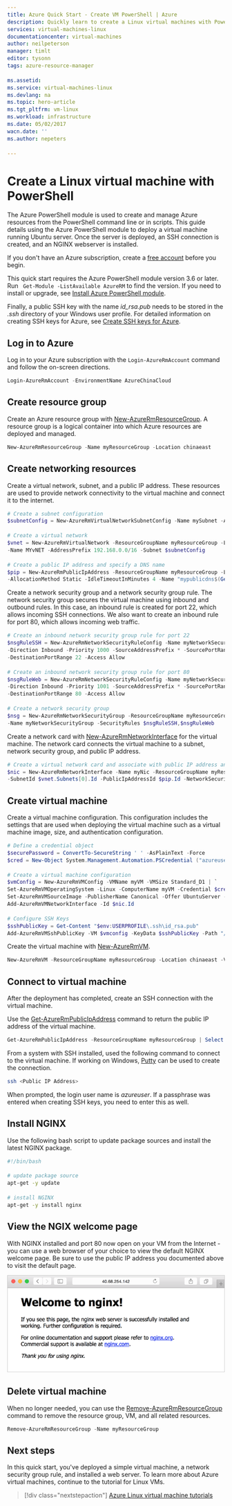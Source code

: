 ```yaml
---
title: Azure Quick Start - Create VM PowerShell | Azure
description: Quickly learn to create a Linux virtual machines with PowerShell
services: virtual-machines-linux
documentationcenter: virtual-machines
author: neilpeterson
manager: timlt
editor: tysonn
tags: azure-resource-manager

ms.assetid: 
ms.service: virtual-machines-linux
ms.devlang: na
ms.topic: hero-article
ms.tgt_pltfrm: vm-linux
ms.workload: infrastructure
ms.date: 05/02/2017
wacn.date: ''
ms.author: nepeters

---
```


# Create a Linux virtual machine with PowerShell

The Azure PowerShell module is used to create and manage Azure resources from the PowerShell command line or in scripts. This guide details using the Azure PowerShell module to deploy a virtual machine running Ubuntu server. Once the server is deployed, an SSH connection is created, and an NGINX webserver is installed.

If you don't have an Azure subscription, create a [free account](https://www.azure.cn/pricing/1rmb-trial/?WT.mc_id=A261C142F) before you begin.

This quick start requires the Azure PowerShell module version 3.6 or later. Run ` Get-Module -ListAvailable AzureRM` to find the version. If you need to install or upgrade, see [Install Azure PowerShell module](https://docs.microsoft.com/powershell/azure/install-azurerm-ps).

Finally, a public SSH key with the name *id_rsa.pub* needs to be stored in the *.ssh* directory of your Windows user profile. For detailed information on creating SSH keys for Azure, see [Create SSH keys for Azure](mac-create-ssh-keys.md?toc=%2fvirtual-machines%2flinux%2ftoc.json).

## Log in to Azure

Log in to your Azure subscription with the `Login-AzureRmAccount` command and follow the on-screen directions.

```powershell
Login-AzureRmAccount -EnvironmentName AzureChinaCloud
```

## Create resource group

Create an Azure resource group with [New-AzureRmResourceGroup](https://docs.microsoft.com/powershell/module/azurerm.resources/new-azurermresourcegroup). A resource group is a logical container into which Azure resources are deployed and managed. 

```powershell
New-AzureRmResourceGroup -Name myResourceGroup -Location chinaeast
```

## Create networking resources

Create a virtual network, subnet, and a public IP address. These resources are used to provide network connectivity to the virtual machine and connect it to the internet.

```powershell
# Create a subnet configuration
$subnetConfig = New-AzureRmVirtualNetworkSubnetConfig -Name mySubnet -AddressPrefix 192.168.1.0/24

# Create a virtual network
$vnet = New-AzureRmVirtualNetwork -ResourceGroupName myResourceGroup -Location chinaeast `
-Name MYvNET -AddressPrefix 192.168.0.0/16 -Subnet $subnetConfig

# Create a public IP address and specify a DNS name
$pip = New-AzureRmPublicIpAddress -ResourceGroupName myResourceGroup -Location chinaeast `
-AllocationMethod Static -IdleTimeoutInMinutes 4 -Name "mypublicdns$(Get-Random)"
```

Create a network security group and a network security group rule. The network security group secures the virtual machine using inbound and outbound rules. In this case, an inbound rule is created for port 22, which allows incoming SSH connections. We also want to create an inbound rule for port 80, which allows incoming web traffic.

```powershell
# Create an inbound network security group rule for port 22
$nsgRuleSSH = New-AzureRmNetworkSecurityRuleConfig -Name myNetworkSecurityGroupRuleSSH  -Protocol Tcp `
-Direction Inbound -Priority 1000 -SourceAddressPrefix * -SourcePortRange * -DestinationAddressPrefix * `
-DestinationPortRange 22 -Access Allow

# Create an inbound network security group rule for port 80
$nsgRuleWeb = New-AzureRmNetworkSecurityRuleConfig -Name myNetworkSecurityGroupRuleWWW  -Protocol Tcp `
-Direction Inbound -Priority 1001 -SourceAddressPrefix * -SourcePortRange * -DestinationAddressPrefix * `
-DestinationPortRange 80 -Access Allow

# Create a network security group
$nsg = New-AzureRmNetworkSecurityGroup -ResourceGroupName myResourceGroup -Location chinaeast `
-Name myNetworkSecurityGroup -SecurityRules $nsgRuleSSH,$nsgRuleWeb
```

Create a network card with [New-AzureRmNetworkInterface](https://docs.microsoft.com/powershell/module/azurerm.network/new-azurermnetworkinterface) for the virtual machine. The network card connects the virtual machine to a subnet, network security group, and public IP address.

```powershell
# Create a virtual network card and associate with public IP address and NSG
$nic = New-AzureRmNetworkInterface -Name myNic -ResourceGroupName myResourceGroup -Location chinaeast `
-SubnetId $vnet.Subnets[0].Id -PublicIpAddressId $pip.Id -NetworkSecurityGroupId $nsg.Id
```

## Create virtual machine

Create a virtual machine configuration. This configuration includes the settings that are used when deploying the virtual machine such as a virtual machine image, size, and authentication configuration.

```powershell
# Define a credential object
$securePassword = ConvertTo-SecureString ' ' -AsPlainText -Force
$cred = New-Object System.Management.Automation.PSCredential ("azureuser", $securePassword)

# Create a virtual machine configuration
$vmConfig = New-AzureRmVMConfig -VMName myVM -VMSize Standard_D1 | `
Set-AzureRmVMOperatingSystem -Linux -ComputerName myVM -Credential $cred -DisablePasswordAuthentication | `
Set-AzureRmVMSourceImage -PublisherName Canonical -Offer UbuntuServer -Skus 14.04.2-LTS -Version latest | `
Add-AzureRmVMNetworkInterface -Id $nic.Id

# Configure SSH Keys
$sshPublicKey = Get-Content "$env:USERPROFILE\.ssh\id_rsa.pub"
Add-AzureRmVMSshPublicKey -VM $vmconfig -KeyData $sshPublicKey -Path "/home/azureuser/.ssh/authorized_keys"
```

Create the virtual machine with [New-AzureRmVM](https://docs.microsoft.com/powershell/module/azurerm.compute/new-azurermvm).

```powershell
New-AzureRmVM -ResourceGroupName myResourceGroup -Location chinaeast -VM $vmConfig
```

## Connect to virtual machine

After the deployment has completed, create an SSH connection with the virtual machine.

Use the [Get-AzureRmPublicIpAddress](https://docs.microsoft.com/powershell/module/azurerm.network/get-azurermpublicipaddress) command to return the public IP address of the virtual machine.

```powershell
Get-AzureRmPublicIpAddress -ResourceGroupName myResourceGroup | Select IpAddress
```

From a system with SSH installed, used the following command to connect to the virtual machine. If working on Windows, [Putty](/virtual-machines/linux/ssh-from-windows?toc=%2fvirtual-machines%2flinux%2ftoc.json#create-a-private-key-for-putty) can be used to create the connection. 

```bash 
ssh <Public IP Address>
```

When prompted, the login user name is *azureuser*. If a passphrase was entered when creating SSH keys, you need to enter this as well.

## Install NGINX

Use the following bash script to update package sources and install the latest NGINX package. 

```bash 
#!/bin/bash

# update package source
apt-get -y update

# install NGINX
apt-get -y install nginx
```

## View the NGIX welcome page

With NGINX installed and port 80 now open on your VM from the Internet - you can use a web browser of your choice to view the default NGINX welcome page. Be sure to use the public IP address you documented above to visit the default page. 

![NGINX default site](./media/quick-create-cli/nginx.png) 
## Delete virtual machine

When no longer needed, you can use the [Remove-AzureRmResourceGroup](https://docs.microsoft.com/powershell/module/azurerm.resources/remove-azurermresourcegroup) command to remove the resource group, VM, and all related resources.

```powershell
Remove-AzureRmResourceGroup -Name myResourceGroup
```

## Next steps

In this quick start, you've deployed a simple virtual machine, a network security group rule, and installed a web server. To learn more about Azure virtual machines, continue to the tutorial for Linux VMs.

> [!div class="nextstepaction"]
> [Azure Linux virtual machine tutorials](./tutorial-manage-vm.md)
